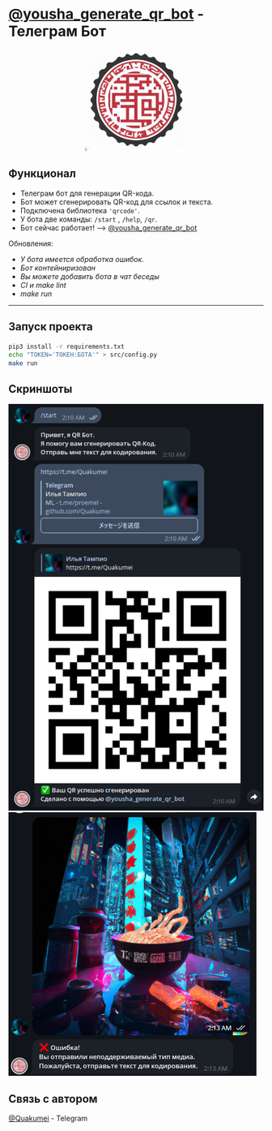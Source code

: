 #  [@yousha_generate_qr_bot](https://t.me/yousha_generate_qr_bot) - Телеграм Бот

<!-- Center image -->
<p align="center">
  <img src="assets/bot_logo.jpg" alt="qr" width="200"/>

## Функционал
- Телеграм бот для генерации QR-кода.
- Бот может сгенерировать QR-код для ссылок и текста.
- Подключена библиотека `'qrcode'`.
- У бота две команды: `/start` , `/help`, `/qr`.
- Бот сейчас работает! --> [@yousha_generate_qr_bot](https://t.me/yousha_generate_qr_bot)

Обновления:
- *У бота имеется обработка ошибок.*
- *Бот контейниризован*
- *Вы можете добавить бота в чат беседы*
- *CI и make lint*
- *make run*

---

## Запуск проекта

```bash
pip3 install -r requirements.txt
echo "TOKEN='ТОКЕН:БОТА'" > src/config.py
make run
```

## Скриншоты

![Работа с чатом](assets/showcase/ux_1.png)
![Обработка ошибок](assets/showcase/ux_2.png)

## Связь с автором

[@Quakumei](t.me/Quakumei) - Telegram
